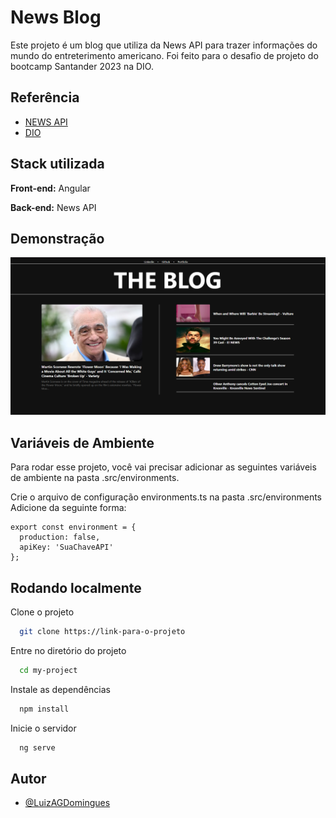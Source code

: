
# News Blog

Este projeto é um blog que utiliza da News API para trazer informações do mundo do entreterimento americano. Foi feito para o desafio de projeto do bootcamp Santander 2023 na DIO.


## Referência

 - [NEWS API](https://newsapi.org)
- [DIO](https://web.dio.me/welcome/)


## Stack utilizada

**Front-end:** Angular

**Back-end:** News API


## Demonstração

<img src="/public/imagemBlog.PNG" title="imagem do blog">


## Variáveis de Ambiente

Para rodar esse projeto, você vai precisar adicionar as seguintes variáveis de ambiente na pasta .src/environments.

Crie o arquivo de configuração environments.ts na pasta .src/environments
Adicione da seguinte forma: 

```
export const environment = {
  production: false,
  apiKey: 'SuaChaveAPI'
};
```


## Rodando localmente

Clone o projeto

```bash
  git clone https://link-para-o-projeto
```

Entre no diretório do projeto

```bash
  cd my-project
```

Instale as dependências

```bash
  npm install
```

Inicie o servidor

```bash
  ng serve
```


## Autor

- [@LuizAGDomingues](https://github.com/LuizAGDomingues)

